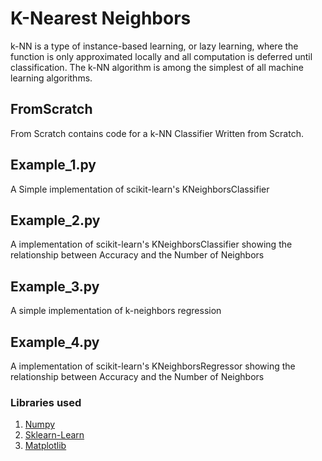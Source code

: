 # K-Nearest Neighbors

k-NN is a type of instance-based learning, or lazy learning, where the function is only approximated locally and all computation is deferred until classification. The k-NN algorithm is among the simplest of all machine learning algorithms.

## FromScratch

From Scratch contains code for a k-NN Classifier Written from Scratch. 

## Example_1.py

A Simple implementation of scikit-learn's KNeighborsClassifier

## Example_2.py

A implementation of scikit-learn's KNeighborsClassifier showing the relationship between Accuracy and the Number of Neighbors

## Example_3.py

A simple implementation of k-neighbors regression

## Example_4.py

A implementation of scikit-learn's KNeighborsRegressor showing the relationship between Accuracy and the Number of Neighbors

### Libraries used

1. [Numpy](http://www.numpy.org/)
2. [Sklearn-Learn](http://scikit-learn.org/stable/)
3. [Matplotlib](https://matplotlib.org/)